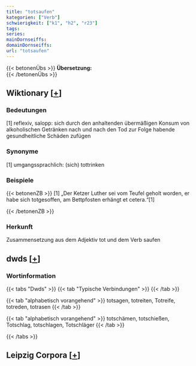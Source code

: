 ```yaml
---
title: "totsaufen"
kategorien: ["Verb"]
schwierigkeit: ["k1", "h2", "r23"]
tags:
series:
mainDornseiffs:
domainDornseiffs:
url: "totsaufen"
---
```


{{< betonenÜbs >}}
**Übersetzung:**  
{{< /betonenÜbs >}}

## Wiktionary [[+](https://de.wiktionary.org/wiki/totsaufen)]

### Bedeutungen
[1] reflexiv, salopp: sich durch den anhaltenden übermäßigen Konsum von alkoholischen Getränken nach und nach den Tod zur Folge habende gesundheitliche Schäden zufügen  

### Synonyme
[1] umgangssprachlich: (sich) tottrinken  

### Beispiele
{{< betonenZB >}}
[1] „Der Ketzer Luther sei vom Teufel geholt worden, er habe sich totgesoffen, am Bettpfosten erhängt et cetera.“[1]  

{{< /betonenZB >}}
### Herkunft
Zusammensetzung aus dem Adjektiv tot und dem Verb saufen  



## dwds [[+](https://www.dwds.de/wb/totsaufen)]

### Wortinformation
{{< tabs "Dwds" >}}
{{< tab "Typische Verbindungen" >}}
{{< /tab >}}

{{< tab "alphabetisch vorangehend" >}}
totsagen, totreiten, Totreife, totreden, totrasen
{{< /tab >}}

{{< tab "alphabetisch vorangehend" >}}
totschämen, totschießen, Totschlag, totschlagen, Totschläger
{{< /tab >}}

{{< /tabs >}}

## Leipzig Corpora [[+](https://corpora.uni-leipzig.de/en/res?word=totsaufen&corpusId=deu_newscrawl-public_2018)]

